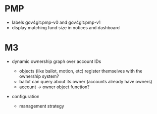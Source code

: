 # PMP

- labels gov4git:pmp-v0 and gov4git:pmp-v1
- display matching fund size in notices and dashboard

# M3

- dynamic ownership graph over account IDs
  - objects (like ballot, motion, etc) register themselves with the ownership system?
  - ballot can query about its owner (accounts already have owners)
  - account -> owner object function?

- configuration
  - management strategy
